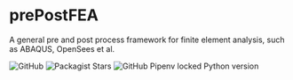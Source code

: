 # prePostFEA
A general pre and post process framework for finite element analysis, such as ABAQUS, OpenSees et al.

![GitHub](https://img.shields.io/github/license/Junjun1guo/prePostFEA?color=red&logoColor=blue)
![Packagist Stars](https://img.shields.io/packagist/stars/Junjun1guo/prePostFEA?color=blue)
![GitHub Pipenv locked Python version](https://img.shields.io/github/pipenv/locked/python-version/Junjun1guo/prePostFEA)
